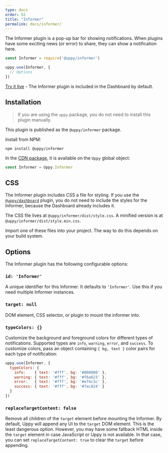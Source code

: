 ```yaml
---
type: docs
order: 52
title: "Informer"
permalink: docs/informer/
---
```


The Informer plugin is a pop-up bar for showing notifications. When plugins have some exciting news (or error) to share, they can show a notification here.

```js
const Informer = require('@uppy/informer')

uppy.use(Informer, {
  // Options
})
```

[Try it live](/examples/dashboard/) - The Informer plugin is included in the Dashboard by default.

## Installation

> If you are using the `uppy` package, you do not need to install this plugin manually.

This plugin is published as the `@uppy/informer` package.

Install from NPM:

```shell
npm install @uppy/informer
```

In the [CDN package](/docs/#With-a-script-tag), it is available on the `Uppy` global object:

```js
const Informer = Uppy.Informer
```

## CSS

The Informer plugin includes CSS a file for styling. If you use the [`@uppy/dashboard`](/docs/dashboard) plugin, you do not need to include the styles for the Informer, because the Dashboard already includes it.

The CSS file lives at `@uppy/informer/dist/style.css`. A minified version is at `@uppy/informer/dist/style.min.css`.

Import one of these files into your project. The way to do this depends on your build system.

## Options

The Informer plugin has the following configurable options:

### `id: 'Informer'`

A unique identifier for this Informer. It defaults to `'Informer'`. Use this if you need multiple Informer instances.

### `target: null`

DOM element, CSS selector, or plugin to mount the informer into.

### `typeColors: {}`

Customize the background and foreground colors for different types of notifications. Supported types are `info`, `warning`, `error`, and `success`. To customize colors, pass an object containing `{ bg, text }` color pairs for each type of notification:

```js
uppy.use(Informer, {
  typeColors: {
    info:    { text: '#fff', bg: '#000000' },
    warning: { text: '#fff', bg: '#f6a623' },
    error:   { text: '#fff', bg: '#e74c3c' },
    success: { text: '#fff', bg: '#7ac824' }
  }
})
```

### `replaceTargetContent: false`

Remove all children of the `target` element before mounting the Informer. By default, Uppy will append any UI to the `target` DOM element. This is the least dangerous option. However, you may have some fallback HTML inside the `target` element in case JavaScript or Uppy is not available. In that case, you can set `replaceTargetContent: true` to clear the `target` before appending.
